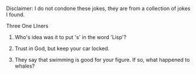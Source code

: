 Disclaimer: I do not condone these jokes, they are from a collection of jokes I found.

Three One LIners

1. Who's idea was it to put 's' in the word 'Lisp'?

2. Trust in God, but keep your car locked.

3. They say that swimming is good for your figure. If so, what happened to whales?

